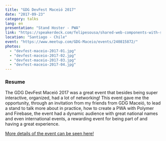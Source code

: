 ```yaml
---
title: "GDG DevFest Maceió 2017"
date: "2017-09-23"
category: talks
lang: en
presentation: "Stand Hoster - PWA"
link: "https://speakerdeck.com/felipesousa/shared-web-components-with-stenciljs"
location: "Santiago - Chile"
event: "https://www.meetup.com/GDG-Maceio/events/240815872/"
photos:
  - "devfest-maceio-2017-01.jpg"
  - "devfest-maceio-2017-02.jpg"
  - "devfest-maceio-2017-03.jpg"
  - "devfest-maceio-2017-04.jpg"
---
```


### Resume

The GDG DevFest Maceió 2017 was a great event that besides being super interactive, organized, had a lot of networking! This event gave me the opportunity, through an invitation from my friends from GDG Maceió, to lead a stand to talk more about in practice, how to create a PWA with Polymer and Firebase, the event had a dynamic audience with great national names and even international events, a rewarding event for being part of and having a great experience.

[More details of the event can be seen here!](https://www.meetup.com/GDG-Maceio/events/240815872/)
